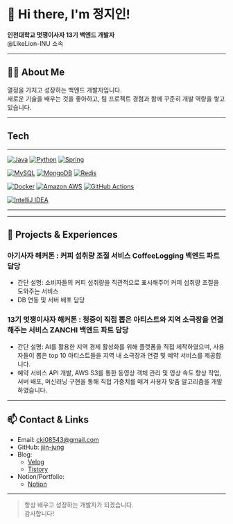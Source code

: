 # 👋 Hi there, I'm 정지인!

**인천대학교 멋쟁이사자 13기 백엔드 개발자**  
@LikeLion-INU 소속

---

## 🧑‍💻 About Me
열정을 가지고 성장하는 백엔드 개발자입니다.  
새로운 기술을 배우는 것을 좋아하고, 팀 프로젝트 경험과 함께 꾸준히 개발 역량을 쌓고 있습니다.

---
## Tech

---

[![Java](https://img.shields.io/badge/JAVA-FB7200?style=for-the-badge&logo=openjdk&logoColor=white)](#)
[![Python](https://img.shields.io/badge/PYTHON-3776AB?style=for-the-badge&logo=python&logoColor=white)](#)
[![Spring](https://img.shields.io/badge/SPRING-6DB33F?style=for-the-badge&logo=spring&logoColor=white)](#)

[![MySQL](https://img.shields.io/badge/MYSQL-00758F?style=for-the-badge&logo=mysql&logoColor=white)](#)
[![MongoDB](https://img.shields.io/badge/MONGODB-47A248?style=for-the-badge&logo=mongodb&logoColor=white)](#)
[![Redis](https://img.shields.io/badge/REDIS-DC382D?style=for-the-badge&logo=redis&logoColor=white)](#)

[![Docker](https://img.shields.io/badge/DOCKER-2496ED?style=for-the-badge&logo=docker&logoColor=white)](#)
[![Amazon AWS](https://img.shields.io/badge/AMAZON%20AWS-FF9900?style=for-the-badge&logo=amazonaws&logoColor=white)](#)
[![GitHub Actions](https://img.shields.io/badge/GITHUB%20ACTIONS-2088FF?style=for-the-badge&logo=githubactions&logoColor=white)](#)

[![IntelliJ IDEA](https://img.shields.io/badge/INTELLIJ%20IDEA-000000?style=for-the-badge&logo=intellijidea&logoColor=white)](#)

---
---

## 🌱 Projects & Experiences

### 아기사자 해커톤 : 커피 섭취량 조절 서비스 CoffeeLogging 백엔드 파트 담당
- 간단 설명: 소비자들의 커피 섭취량을 직관적으로 표시해주어 커피 섭취량 조절을 도와주는 서비스
- DB 연동 및 서버 배포 담당

### 13기 멋쟁이사자 해커톤 : 청중이 직접 뽑은 아티스트와 지역 소극장을 연결해주는 서비스 ZANCHI 백엔드 파트 담당
- 간단 설명: AI를 활용한 지역 경제 활성화를 위해 플랫폼을 직접 제작하였으며, 사용자들이 뽑은 top 10 아티스트들을 지역 내 소극장과 연결 및 예약 서비스를 제공합니다.
- 예약 서비스 API 개발, AWS S3를 통한 동영상 객체 관리 및 영상 속도 향상 작업, 서버 배포, 머신러닝 구현을 통해 직접 가중치를 매겨 사용자 맞춤 알고리즘을 개발하였습니다.

---

## 📫 Contact & Links

- Email: cki08543@gmail.com
- GitHub: [jiin-jung](https://github.com/jiin-jung)
- Blog:
    - [Velog](https://velog.io/@jung_ji_in02/posts)
    - [Tistory](https://cki08543.tistory.com/)
- Notion/Portfolio:
    - [Notion](https://www.notion.so/263482bdb23e80c9ba48c43ace585c95)

---

> 항상 배우고 성장하는 개발자가 되겠습니다.  
> 감사합니다!
